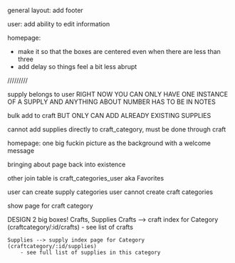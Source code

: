 general layout:
add footer


user:
add ability to edit information

homepage:

- make it so that the boxes are centered even when there are less than three
- add delay so things feel a bit less abrupt




/////////


supply belongs to user
RIGHT NOW YOU CAN ONLY HAVE ONE INSTANCE OF A SUPPLY AND ANYTHING ABOUT NUMBER HAS TO BE IN NOTES


bulk add to craft BUT ONLY CAN ADD ALREADY EXISTING SUPPLIES

cannot add supplies directly to craft_category, must be done through craft



homepage: one big fuckin picture as the background with a welcome message

bringing about page back into existence

other join table is craft_categories_user
    aka Favorites


user can create supply categories
user cannot create craft categories


show page for craft category

DESIGN
    2 big boxes! Crafts, Supplies
    Crafts --> craft index for Category (craftcategory/:id/crafts)
        - see list of crafts


    Supplies --> supply index page for Category
    (craftcategory/:id/supplies)
        - see full list of supplies in this category

